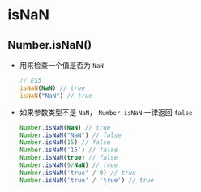 # isNaN

## Number.isNaN()

  - 用来检查一个值是否为 `NaN`

    ```js
    // ES5
    isNaN(NaN) // true
    isNaN("NaN") // true
    ```

  - 如果参数类型不是 `NaN`， `Number.isNaN` 一律返回 `false`

    ```js
    Number.isNaN(NaN) // true
    Number.isNaN("NaN") // false
    Number.isNaN(15) // false
    Number.isNaN('15') // false
    Number.isNaN(true) // false
    Number.isNaN(9/NaN) // true
    Number.isNaN('true' / 0) // true
    Number.isNaN('true' / 'true') // true
    ```
